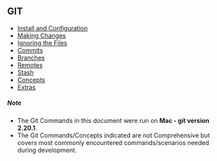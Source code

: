 ## GIT  

* [Install and Configuration](1_Install_Config.md)
* [Making Changes](2_Making_Changes.md)
* [Ignoring the Files](3_Ignoring.md)
* [Commits](4_Commits.md)
* [Branches](5_Branches.md)
* [Remotes](6_Remotes.md)
* [Stash](9_Stash.md)
* [Concepts](7_Concepts.md)
* [Extras](8_Extras.md)


##### Note
* The Git Commands in this document were run on **Mac - git version 2.20.1**.
* The Git Commands/Concepts indicated are not Comprehensive but covers most commonly encountered commands/scenarios needed during development.
